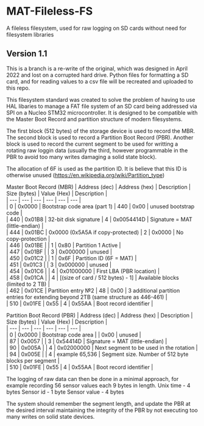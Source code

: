 # MAT-Fileless-FS
A fileless filesystem, used for raw logging on SD cards without need for filesystem libraries

## Version 1.1
This is a branch is a re-write of the original, which was designed in April 2022 and lost on a corrupted hard drive. Python files for formatting a SD card, and for reading values to a csv file will be recreated and uploaded to this repo.

This filesystem standard was created to solve the problem of having to use HAL libaries to manage a FAT file system of an SD card being addressed via SPI on a Nucleo STM32 microcontroller. It is designed to be compatible with the Master Boot Record and partition structure of modern filesystems.

The first block (512 bytes) of the storage device is used to record the MBR. The second block is used to record a Partition Boot Record (PBR). Another block is used to record the current segment to be used for writting a rotating raw loggin data (usually the third, however programmable in the PBR to avoid too many writes damaging a solid state block).

The allocation of 6F is used as the partition ID. It is believe that this ID is otherwise unused (https://en.wikipedia.org/wiki/Partition_type)

Master Boot Record (MBR)
|	Address (dec)	|	Address (hex)	|	Description	|	Size (bytes)	|	Value (Hex)	|	Description	|		
|	---	|	---	|	---	|	---	|	---	|	---	|		
|	0	|	0x0000	|	Bootstrap code area (part 1)	|	440	|	0x00	|	unused bootstrap code	|		
|	440	|	0x01B8	|	32-bit disk signature	|	4	|	0x0054414D	|	Signature = MAT (little-endian)	|		
|	444	|	0x01BC	|	0x0000 (0x5A5A if copy-protected)	|	2	|	0x0000	|	No copy-protection	|		
|	446	|	0x01BE	|		|	1	|	0x80	|	Partition 1 Active	|		
|	447	|	0x01BF	|		|	3	|	0x000000	|	unused	|		
|	450	|	0x01C2	|		|	1	|	0x6F	|	Partition ID (6F = MAT)	|		
|	451	|	0x01C3	|		|	3	|	0x000000	|	unused	|		
|	454	|	0x01C6	|		|	4	|	0x01000000	|	First LBA (PBR location)	|		
|	458	|	0x01CA	|		|	4	|	[(size of card / 512 bytes) - 1]	|	Available blocks (limited to 2 TB)	|		
|	462	|	0x01CE	|	Partition entry №2	|	48	|	0x00	|	3 additional partition entries for extending beyond 2TB (same structure as 446-461)	|		
|	510	|	0x01FE	|	0x55	|	4	|	0x55AA	|	Boot record identifier	|	

Partition Boot Record (PBR)
|	Address (dec)	|	Address (hex)	|	Description	|	Size (bytes)	|	Value (Hex)	|	Description	|		
|	---	|	---	|	---	|	---	|	---	|	---	|		
|	0	|	0x0000	|	Bootstrap code area	|		|	0x00	|	unused	|		
|	87	|	0x0057	|		|	3	|	0x54414D	|	Signature = MAT (little-endian)	|		
|	90	|	0x005A	|		|	4	|	0x02000000	|	Next segment to be used in the rotation	|		
|	94	|	0x005E	|		|	4	|	example 65,536	|	Segment size. Number of 512 byte blocks per segment	|		
|	510	|	0x01FE	|	0x55	|	4	|	0x55AA	|	Boot record identifier	|


The logging of raw data can then be done in a minimal approach, for example recording 56 sensor values each 9 bytes in length.
Unix time - 4 bytes
Sensor id - 1 byte
Sensor value - 4 bytes

The system should remember the segment length, and update the PBR at the desired interval maintaining the integrity of the PBR by not executing too many writes on solid state devices.
